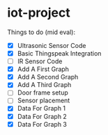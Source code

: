 # iot-project

Things to do (mid eval):
- [X] Ultrasonic Sensor Code
- [X] Basic Thingspeak Integration
- [ ] IR Sensor Code
- [X] Add A First Graph
- [X] Add A Second Graph
- [X] Add A Third Graph
- [ ] Door frame setup
- [ ] Sensor placement
- [X] Data For Graph 1
- [X] Data For Graph 2
- [X] Data For Graph 3
